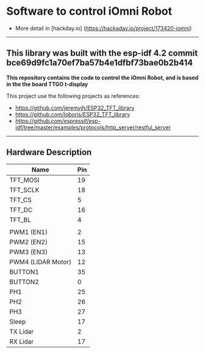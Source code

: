 
# Software to control iOmni Robot

* More detail in [hackday.io] (https://hackaday.io/project/173420-iomni)
---

**This library was built with the esp-idf 4.2 commit bce69d9fc1a70ef7ba57b4e1dfbf73bae0b2b414**
---

**This repository contains the code to control the iOmni Robot, and is based in the the board TTGO t-display**

This project use the following projects as references:
* https://github.com/jeremyjh/ESP32_TFT_library
* https://github.com/loboris/ESP32_TFT_library
* https://github.com/espressif/esp-idf/tree/master/examples/protocols/http_server/restful_server

---

## Hardware Description
| Name                  | Pin    |
| ----------            | ------ |
| TFT_MOSI              | 19     |
| TFT_SCLK              | 18     |
| TFT_CS                | 5      |
| TFT_DC                | 16     |
| TFT_BL                | 4      |
|                       |        |
| PWM1 (EN1)            | 2      |
| PWM2 (EN2)            | 15     |
| PWM3 (EN3)            | 13     |
| PWM4 (LIDAR Motor)    | 12     |
| BUTTON1               | 35     |
| BUTTON2               | 0      |
| PH1                   | 25     |
| PH2                   | 26     |
| PH3                   | 27     |
| Sleep                 | 17     |
| TX Lidar              | 2      |
| RX Lidar              | 17     |








